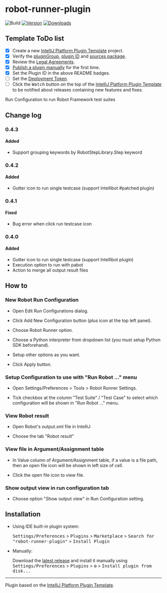 # robot-runner-plugin

![Build](https://github.com/rey5137/robot-runner-plugin/workflows/Build/badge.svg)
[![Version](https://img.shields.io/jetbrains/plugin/v/16424-robot-runner.svg)](https://plugins.jetbrains.com/plugin/16424-robot-runner)
[![Downloads](https://img.shields.io/jetbrains/plugin/d/16424-robot-runner.svg)](https://plugins.jetbrains.com/plugin/16424-robot-runner)

## Template ToDo list
- [x] Create a new [IntelliJ Platform Plugin Template][template] project.
- [x] Verify the [pluginGroup](/gradle.properties), [plugin ID](/src/main/resources/META-INF/plugin.xml) and [sources package](/src/main/kotlin).
- [x] Review the [Legal Agreements](https://plugins.jetbrains.com/docs/marketplace/legal-agreements.html).
- [x] [Publish a plugin manually](https://plugins.jetbrains.com/docs/intellij/publishing-plugin.html?from=IJPluginTemplate) for the first time.
- [x] Set the Plugin ID in the above README badges.
- [ ] Set the [Deployment Token](https://plugins.jetbrains.com/docs/marketplace/plugin-upload.html).
- [ ] Click the <kbd>Watch</kbd> button on the top of the [IntelliJ Platform Plugin Template][template] to be notified about releases containing new features and fixes.

<!-- Plugin description -->
Run Configuration to run Robot Framework test suites

## Change log
### 0.4.3
#### Added
- Support grouping keywords by RobotStepLibrary.Step keyword

### 0.4.2
#### Added
- Gutter icon to run single testcase (support Intellibot #patched plugin)

### 0.4.1
#### Fixed
- Bug error when click run testcase icon

### 0.4.0
#### Added
- Gutter icon to run single testcase (support Intellibot plugin)
- Execution option to run with pabot
- Action to merge all output result files


## How to

### New Robot Run Configuration

- Open Edit Run Configurations dialog.

- Click Add New Configuration button (plus icon at the top left panel).

- Choose Robot Runner option.

- Choose a Python interpreter from dropdown list (you must setup Python SDK beforehand).

- Setup other options as you want.

- Click Apply button.

### Setup Configuration to use with "Run Robot ..." menu

- Open Settings/Preferences > Tools > Robot Runner Settings.

- Tick checkbox at the column "Test Suite" / "Test Case" to select which configuration will be shown in "Run Robot ..." menu.

### View Robot result 

- Open Robot's output.xml file in IntelliJ

- Choose the tab "Robot result"

### View file in Argument/Assignment table

- In Value column of Argument/Assignment table, if a value is a file path, then an open file icon will be shown in left size of cell.

- Click the open file icon to view file.

### Show output view in run configuration tab

- Choose option "Show output view" in Run Configuration setting.


<!-- Plugin description end -->

## Installation

- Using IDE built-in plugin system:
  
  <kbd>Settings/Preferences</kbd> > <kbd>Plugins</kbd> > <kbd>Marketplace</kbd> > <kbd>Search for "robot-runner-plugin"</kbd> >
  <kbd>Install Plugin</kbd>
  
- Manually:

  Download the [latest release](https://github.com/rey5137/robot-runner-plugin/releases/latest) and install it manually using
  <kbd>Settings/Preferences</kbd> > <kbd>Plugins</kbd> > <kbd>⚙️</kbd> > <kbd>Install plugin from disk...</kbd>


---
Plugin based on the [IntelliJ Platform Plugin Template][template].

[template]: https://github.com/JetBrains/intellij-platform-plugin-template
